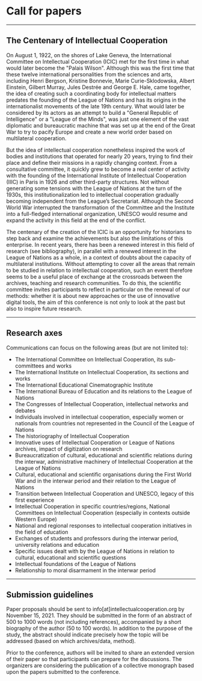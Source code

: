 # Call for papers

---

## The Centenary of Intellectual Cooperation

On August 1, 1922, on the shores of Lake Geneva, the International Committee on Intellectual Cooperation (ICIC) met for the first time in what would later become the "Palais Wilson". Although this was the first time that these twelve international personalities from the sciences and arts, including Henri Bergson, Kristine Bonnevie, Marie Curie-Sklodowska, Albert Einstein, Gilbert Murray, Jules Destrée and George E. Hale, came together, the idea of creating such a coordinating body for intellectual matters predates the founding of the League of Nations and has its origins in the internationalist movements of the late 19th century. What would later be considered by its actors as an attempt to build a "General Republic of Intelligence" or a "League of the Minds", was just one element of the vast diplomatic and bureaucratic machine that was set up at the end of the Great War to try to pacify Europe and create a new world order based on multilateral cooperation. 

But the idea of intellectual cooperation nonetheless inspired the work of bodies and institutions that operated for nearly 20 years, trying to find their place and define their missions in a rapidly changing context. From a consultative committee, it quickly grew to become a real center of activity with the founding of the International Institute of Intellectual Cooperation (IIIC) in Paris in 1926 and other third-party structures. Not without generating some tensions with the League of Nations at the turn of the 1930s, this institutionalization led to intellectual cooperation gradually becoming independent from the League’s Secretariat. Although the Second World War interrupted the transformation of the Committee and the Institute into a full-fledged international organization, UNESCO would resume and expand the activity in this field at the end of the conflict. 

The centenary of the creation of the ICIC is an opportunity for historians to step back and examine the achievements but also the limitations of this enterprise. In recent years, there has been a renewed interest in this field of research (see bibliography), in parallel with a renewed interest in the League of Nations as a whole, in a context of doubts about the capacity of multilateral institutions. Without attempting to cover all the areas that remain to be studied in relation to intellectual cooperation, such an event therefore seems to be a useful place of exchange at the crossroads between the archives, teaching and research communities. To do this, the scientific committee invites participants to reflect in particular on the renewal of our methods: whether it is about new approaches or the use of innovative digital tools, the aim of this conference is not only to look at the past but also to inspire future research. 

--- 

## Research axes

Communications can focus on the following areas (but are not limited to):

* The International Committee on Intellectual Cooperation, its sub-committees and works
* The International Institute on Intellectual Cooperation, its sections and works
* The International Educational Cinematographic Institute
* The International Bureau of Education and its relations to the League of Nations
* The Congresses of Intellectual Cooperation, intellectual networks and debates
* Individuals involved in intellectual cooperation, especially women or nationals from countries not represented in the Council of the League of Nations
* The historiography of Intellectual Cooperation
* Innovative uses of Intellectual Cooperation or League of Nations archives, impact of digitization on research
* Bureaucratization of cultural, educational and scientific relations during the interwar, administrative machinery of Intellectual Cooperation at the League of Nations 
* Cultural, educational and scientific organisations during the First World War and in the interwar period and their relation to the League of Nations
* Transition between Intellectual Cooperation and UNESCO, legacy of this first experience
* Intellectual Cooperation in specific countries/regions, National Committees on Intellectual Cooperation (especially in contexts outside Western Europe)
* National and regional responses to intellectual cooperation initiatives in the field of education
* Exchanges of students and professors during the interwar period, university relations and education
* Specific issues dealt with by the League of Nations in relation to cultural, educational and scientific questions
* Intellectual foundations of the League of Nations
* Relationship to moral disarmament in the interwar period

---

## Submission guidelines

Paper proposals should be sent to info[at]intellectualcooperation.org by November 15, 2021. They should be submitted in the form of an abstract of 500 to 1000 words (not including references), accompanied by a short biography of the author (50 to 100 words). In addition to the purpose of the study, the abstract should indicate precisely how the topic will be addressed (based on which archives/data, method).

Prior to the conference, authors will be invited to share an extended version of their paper so that participants can prepare for the discussions. The organizers are considering the publication of a collective monograph based upon the papers submitted to the conference.
